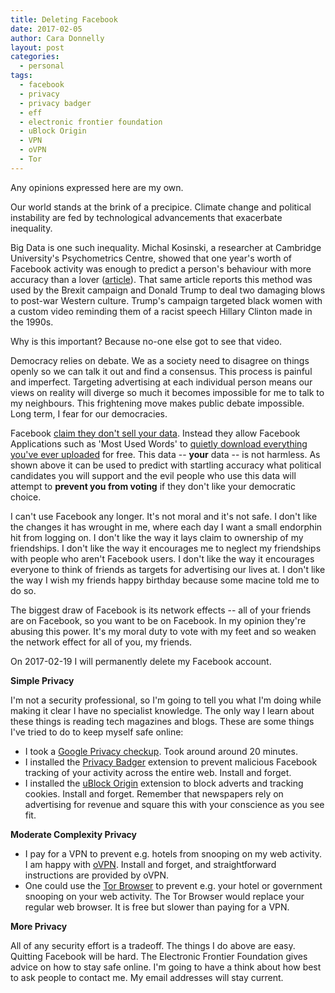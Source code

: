 ```yaml
---
title: Deleting Facebook
date: 2017-02-05
author: Cara Donnelly
layout: post
categories:
  - personal
tags:
  - facebook
  - privacy
  - privacy badger
  - eff
  - electronic frontier foundation
  - uBlock Origin
  - VPN
  - oVPN
  - Tor
---
```

Any opinions expressed here are my own.

Our world stands at the brink of a precipice.  Climate change and political instability are fed by technological advancements that exacerbate inequality.

Big Data is one such inequality.  Michal Kosinski, a researcher at Cambridge University's Psychometrics Centre, showed that one year's worth of Facebook activity was enough to predict a person's behaviour with more accuracy than a lover ([article][1]).  That same article reports this method was used by the Brexit campaign and Donald Trump to deal two damaging blows to post-war Western culture.  Trump's campaign targeted black women with a custom video reminding them of a racist speech Hillary Clinton made in the 1990s.

Why is this important?  Because no-one else got to see that video.

Democracy relies on debate.  We as a society need to disagree on things openly so we can talk it out and find a consensus.  This process is painful and imperfect.  Targeting advertising at each individual person means our views on reality will diverge so much it becomes impossible for me to talk to my neighbours.  This frightening move makes public debate impossible.  Long term, I fear for our democracies.

Facebook [claim they don't sell your data][2].  Instead they allow Facebook Applications such as 'Most Used Words' to [quietly download everything you've ever uploaded][3] for free.  This data -- **your** data -- is not harmless.  As shown above it can be used to predict with startling accuracy what political candidates you will support and the evil people who use this data will attempt to **prevent you from voting** if they don't like your democratic choice.

I can't use Facebook any longer.  It's not moral and it's not safe.  I don't like the changes it has wrought in me, where each day I want a small endorphin hit from logging on.  I don't like the way it lays claim to ownership of my friendships.  I don't like the way it encourages me to neglect my friendships with people who aren't Facebook users.  I don't like the way it encourages everyone to think of friends as targets for advertising our lives at.  I don't like the way I wish my friends happy birthday because some macine told me to do so.

The biggest draw of Facebook is its network effects -- all of your friends are on Facebook, so you want to be on Facebook.  In my opinion they're abusing this power.  It's my moral duty to vote with my feet and so weaken the network effect for all of you, my friends. 

On 2017-02-19 I will permanently delete my Facebook account.

**Simple Privacy**

I'm not a security professional, so I'm going to tell you what I'm doing while making it clear I have no specialist knowledge.  The only way I learn about these things is reading tech magazines and blogs.  These are some things I've tried to do to keep myself safe online:

* I took a [Google Privacy checkup][4].  Took around around 20 minutes.
* I installed the [Privacy Badger][5] extension to prevent malicious Facebook tracking of your activity across the entire web.  Install and forget.
* I installed the [uBlock Origin][6] extension to block adverts and tracking cookies.  Install and forget.  Remember that newspapers rely on advertising for revenue and square this with your conscience as you see fit.

**Moderate Complexity Privacy**

* I pay for a VPN to prevent e.g. hotels from snooping on my web activity.  I am happy with [oVPN][6].  Install and forget, and straightforward instructions are provided by oVPN.
* One could use the [Tor Browser][7] to prevent e.g. your hotel or government snooping on your web activity.  The Tor Browser would replace your regular web browser.  It is free but slower than paying for a VPN.

**More Privacy**

All of any security effort is a tradeoff.  The things I do above are easy.  Quitting Facebook will be hard.  The Electronic Frontier Foundation gives advice on how to stay safe online.  I'm going to have a think about how best to ask people to contact me.  My email addresses will stay current. 

[1]: https://motherboard.vice.com/en_us/article/how-our-likes-helped-trump-win
[2]: https://www.facebook.com/help/152637448140583?helpref=uf_permalink
[3]: http://www.wired.co.uk/article/facebook-app-privacy-settings-most-used-words
[4]: https://myaccount.google.com/privacycheckup/
[5]: https://www.eff.org/privacybadger
[6]: https://www.ovpn.se/en
[7]: https://www.torproject.org/projects/torbrowser.html.en
